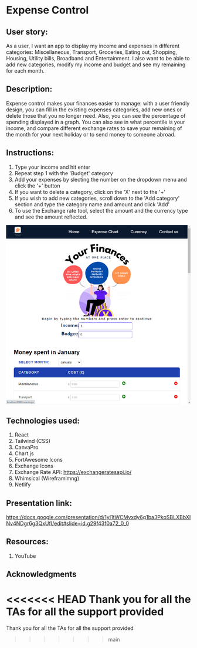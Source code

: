 # Expense Control

## User story:
As a user, I want an app to display my income and expenses in different categories: Miscellaneous, Transport, Groceries, Eating out, Shopping, Housing, Utility bills, Broadband and Entertainment. I also want to be able to add new categories, modify my income and budget and see my remaining for each month.



## Description:
Expense control makes your finances easier to manage: with a user friendly design, you can fill in the existing expenses categories, add new ones or delete those that you no longer need. Also, you can see the percentage of spending displayed in a graph. You can also see in what percentile is your income, and compare different exchange rates to save your remaining of the month for your next holiday or to send money to someone abroad.

## Instructions:
1. Type your income and hit enter
2. Repeat step 1 with the 'Budget' category
3. Add your expenses by slecting the number on the dropdown menu and click the '+' button
4. If you want to delete a category, click on the 'X' next to the '+'
5. If you wish to add new categories, scroll down to the 'Add category' section and type the category name and amount and click 'Add'
6. To use the Exchange rate tool, select the amount and the currency type and see the amount reflected.

![usagegif](./src/assets/images/demo.gif)

## Technologies used:
1. React
2. Tailwind (CSS)
3. CanvaPro
4. Chart.js
5. FortAwesome Icons
6. Exchange Icons
7. Exchange Rate API: https://exchangeratesapi.io/
8. Whimsical (Wireframimng)
9. Netlify 

## Presentation link:
https://docs.google.com/presentation/d/1yl1tWCMvxdy6g1ba3PkoSBLXBbXINv4NDgr6g3QxUfI/edit#slide=id.g29f43f0a72_0_0

## Resources:
1. YouTube

## Acknowledgments 

<<<<<<< HEAD
Thank you for all the TAs for all the support provided
=======
Thank you for all the TAs for all the support provided
>>>>>>> main
